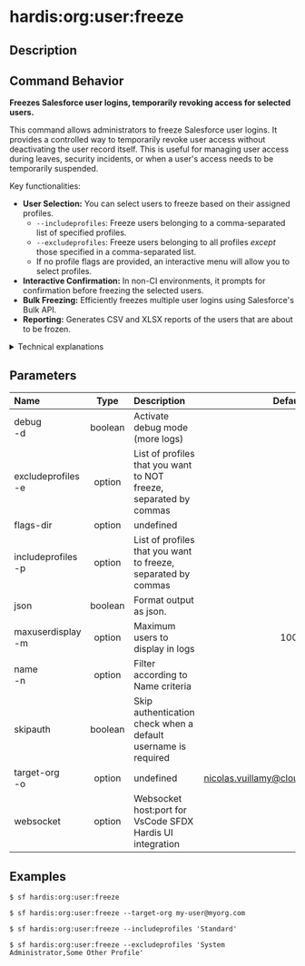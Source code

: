 <!-- This file has been generated with command 'sf hardis:doc:plugin:generate'. Please do not update it manually or it may be overwritten -->
# hardis:org:user:freeze

## Description


## Command Behavior

**Freezes Salesforce user logins, temporarily revoking access for selected users.**

This command allows administrators to freeze Salesforce user logins. It provides a controlled way to temporarily revoke user access without deactivating the user record itself. This is useful for managing user access during leaves, security incidents, or when a user's access needs to be temporarily suspended.

Key functionalities:

- **User Selection:** You can select users to freeze based on their assigned profiles.
  - `--includeprofiles`: Freeze users belonging to a comma-separated list of specified profiles.
  - `--excludeprofiles`: Freeze users belonging to all profiles *except* those specified in a comma-separated list.
  - If no profile flags are provided, an interactive menu will allow you to select profiles.
- **Interactive Confirmation:** In non-CI environments, it prompts for confirmation before freezing the selected users.
- **Bulk Freezing:** Efficiently freezes multiple user logins using Salesforce's Bulk API.
- **Reporting:** Generates CSV and XLSX reports of the users that are about to be frozen.

<details>
<summary>Technical explanations</summary>

The command's technical implementation involves:

- **SOQL Queries (Bulk API):** It executes SOQL queries against the `User` and `Profile` objects to identify active users based on the provided profile filters. It then queries the `UserLogin` object to find active login sessions for these users.
- **Interactive Prompts:** Uses the `prompts` library to guide the user through profile selection and to confirm the freezing operation.
- **Bulk Update:** It constructs an array of `UserLogin` records with their `Id` and `IsFrozen` set to `true`, then uses `bulkUpdate` to perform the mass update operation on the Salesforce org.
- **Reporting:** It uses `generateReports` to create CSV and XLSX files containing details of the users to be frozen.
- **Logging:** Provides clear messages about the number of users found and the success of the freezing process.
</details>


## Parameters

|Name|Type|Description|Default|Required|Options|
|:---|:--:|:----------|:-----:|:------:|:-----:|
|debug<br/>-d|boolean|Activate debug mode (more logs)||||
|excludeprofiles<br/>-e|option|List of profiles that you want to NOT freeze, separated by commas||||
|flags-dir|option|undefined||||
|includeprofiles<br/>-p|option|List of profiles that you want to freeze, separated by commas||||
|json|boolean|Format output as json.||||
|maxuserdisplay<br/>-m|option|Maximum users to display in logs|100|||
|name<br/>-n|option|Filter according to Name criteria||||
|skipauth|boolean|Skip authentication check when a default username is required||||
|target-org<br/>-o|option|undefined|nicolas.vuillamy@cloudity.com.playnico|||
|websocket|option|Websocket host:port for VsCode SFDX Hardis UI integration||||

## Examples

```shell
$ sf hardis:org:user:freeze
```

```shell
$ sf hardis:org:user:freeze --target-org my-user@myorg.com
```

```shell
$ sf hardis:org:user:freeze --includeprofiles 'Standard'
```

```shell
$ sf hardis:org:user:freeze --excludeprofiles 'System Administrator,Some Other Profile'
```


